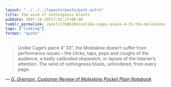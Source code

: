 ```yaml
---
layout: "../../../layouts/posts/post.astro"
title: The wind of nothingness blasts
pubDate: 2007-10-29T17:52:17+00:00
tumblr_permalink: /post/17686184/unlike-cages-piece-4-33-the-moleskine-doesnt
tags: ["linklog"]
format: "quote"
---
```


> Unlike Cage&rsquo;s piece 4&rsquo; 33", the Moleskine doesn&rsquo;t suffer from performance issues &#8211; the clicks, taps, pops and coughs of the audience, a badly calibrated stopwatch, or lapses of the listener&rsquo;s attention. The wind of nothingness blasts, unhindered, from every page.

— <cite>[G. Grierson, _Customer Review of Moleskine Pocket Plain Notebook_](https://www.amazon.co.uk/gp/customer-reviews/R3675I3HTE4XYD/ref=cm_cr_getr_d_rvw_ttl?ie=UTF8&ASIN=8883701038)</cite>
